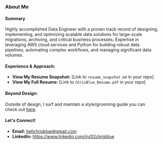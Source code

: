 ### About Me
#### Summary
Highly accomplished Data Engineer with a proven track record of designing, implementing, and optimizing scalable data solutions for large-scale migrations, archiving, and critical business processes. Expertise in leveraging AWS cloud services and Python for building robust data pipelines, automating complex workflows, and managing significant data volumes. 
#### Experience & Approach:
* **View My Resume Snapshot:** [Link to `resume_snapshot.md` in your repo]
* **View My Full Resume:** [Link to `ChrisBlue_Resume.pdf` in your repo]
#### Beyond Design:
Outside of design, I surf and maintain a style/grooming guide you can check out [here](https://github.com/hellochris6/malibu-grunge).
#### Let's Connect!
* **Email:** hellchrisblue@gmail.com
* **LinkedIn:** https://www.linkedin.com/in/02chrisblue
